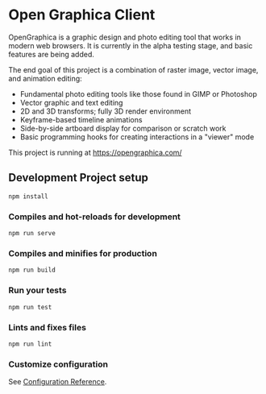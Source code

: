 # Open Graphica Client

OpenGraphica is a graphic design and photo editing tool that works in modern web browsers. It is currently in the alpha testing stage, and basic features are being added.

The end goal of this project is a combination of raster image, vector image, and animation editing:
- Fundamental photo editing tools like those found in GIMP or Photoshop
- Vector graphic and text editing
- 2D and 3D transforms; fully 3D render environment
- Keyframe-based timeline animations
- Side-by-side artboard display for comparison or scratch work
- Basic programming hooks for creating interactions in a "viewer" mode

This project is running at https://opengraphica.com/

## Development Project setup
```
npm install
```

### Compiles and hot-reloads for development
```
npm run serve
```

### Compiles and minifies for production
```
npm run build
```

### Run your tests
```
npm run test
```

### Lints and fixes files
```
npm run lint
```

### Customize configuration
See [Configuration Reference](https://cli.vuejs.org/config/).

